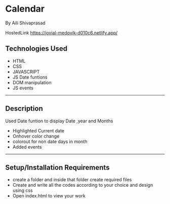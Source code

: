 # Calendar

By Aili Shivaprasad

HostedLink  https://jovial-medovik-d010c6.netlify.app/

## Technologies Used

 - HTML
 - CSS 
 - JAVASCRIPT
 - JS Date funtions
 - DOM manipulation
 - JS events

 -----------------------------------------
## Description
  Used Date funtion to display Date ,year and Months
 - Highlighted Current date
 - Onhover color change
 - colorout for non date days in month
 - Added events
 -------------------------------
## Setup/Installation Requirements
 - create a folder and inside that folder create required files
 - Create and write all the codes according to your choice and design using css
 - Open index.html to view your work




